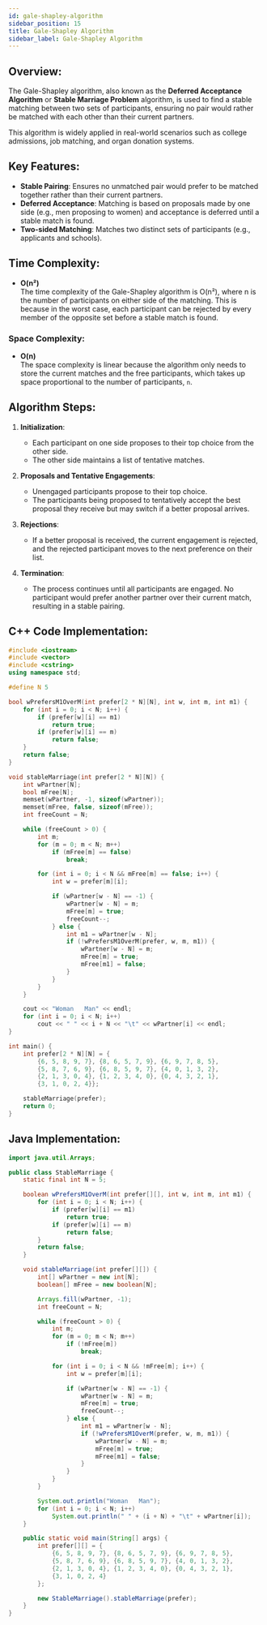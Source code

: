 ```yaml
---
id: gale-shapley-algorithm  
sidebar_position: 15  
title: Gale-Shapley Algorithm  
sidebar_label: Gale-Shapley Algorithm  
---
```


## Overview:
The Gale-Shapley algorithm, also known as the **Deferred Acceptance Algorithm** or **Stable Marriage Problem** algorithm, is used to find a stable matching between two sets of participants, ensuring no pair would rather be matched with each other than their current partners.

This algorithm is widely applied in real-world scenarios such as college admissions, job matching, and organ donation systems.

## Key Features:
- **Stable Pairing**: Ensures no unmatched pair would prefer to be matched together rather than their current partners.
- **Deferred Acceptance**: Matching is based on proposals made by one side (e.g., men proposing to women) and acceptance is deferred until a stable match is found.
- **Two-sided Matching**: Matches two distinct sets of participants (e.g., applicants and schools).

## Time Complexity:
- **O(n²)**  
  The time complexity of the Gale-Shapley algorithm is O(n²), where n is the number of participants on either side of the matching. This is because in the worst case, each participant can be rejected by every member of the opposite set before a stable match is found.



### Space Complexity:
- **O(n)**  
  The space complexity is linear because the algorithm only needs to store the current matches and the free participants, which takes up space proportional to the number of participants, `n`.

## Algorithm Steps:

1. **Initialization**:
   - Each participant on one side proposes to their top choice from the other side.
   - The other side maintains a list of tentative matches.

2. **Proposals and Tentative Engagements**:
   - Unengaged participants propose to their top choice.
   - The participants being proposed to tentatively accept the best proposal they receive but may switch if a better proposal arrives.

3. **Rejections**:
   - If a better proposal is received, the current engagement is rejected, and the rejected participant moves to the next preference on their list.

4. **Termination**:
   - The process continues until all participants are engaged. No participant would prefer another partner over their current match, resulting in a stable pairing.

## C++ Code Implementation:

```cpp
#include <iostream>
#include <vector>
#include <cstring>
using namespace std;

#define N 5

bool wPrefersM1OverM(int prefer[2 * N][N], int w, int m, int m1) {
    for (int i = 0; i < N; i++) {
        if (prefer[w][i] == m1)
            return true;
        if (prefer[w][i] == m)
            return false;
    }
    return false;
}

void stableMarriage(int prefer[2 * N][N]) {
    int wPartner[N];
    bool mFree[N];
    memset(wPartner, -1, sizeof(wPartner));
    memset(mFree, false, sizeof(mFree));
    int freeCount = N;

    while (freeCount > 0) {
        int m;
        for (m = 0; m < N; m++)
            if (mFree[m] == false)
                break;

        for (int i = 0; i < N && mFree[m] == false; i++) {
            int w = prefer[m][i];

            if (wPartner[w - N] == -1) {
                wPartner[w - N] = m;
                mFree[m] = true;
                freeCount--;
            } else {
                int m1 = wPartner[w - N];
                if (!wPrefersM1OverM(prefer, w, m, m1)) {
                    wPartner[w - N] = m;
                    mFree[m] = true;
                    mFree[m1] = false;
                }
            }
        }
    }

    cout << "Woman   Man" << endl;
    for (int i = 0; i < N; i++)
        cout << " " << i + N << "\t" << wPartner[i] << endl;
}

int main() {
    int prefer[2 * N][N] = {
        {6, 5, 8, 9, 7}, {8, 6, 5, 7, 9}, {6, 9, 7, 8, 5},
        {5, 8, 7, 6, 9}, {6, 8, 5, 9, 7}, {4, 0, 1, 3, 2},
        {2, 1, 3, 0, 4}, {1, 2, 3, 4, 0}, {0, 4, 3, 2, 1},
        {3, 1, 0, 2, 4}};

    stableMarriage(prefer);
    return 0;
}
```

## Java Implementation:

```java
import java.util.Arrays;

public class StableMarriage {
    static final int N = 5;

    boolean wPrefersM1OverM(int prefer[][], int w, int m, int m1) {
        for (int i = 0; i < N; i++) {
            if (prefer[w][i] == m1)
                return true;
            if (prefer[w][i] == m)
                return false;
        }
        return false;
    }

    void stableMarriage(int prefer[][]) {
        int[] wPartner = new int[N];
        boolean[] mFree = new boolean[N];

        Arrays.fill(wPartner, -1);
        int freeCount = N;

        while (freeCount > 0) {
            int m;
            for (m = 0; m < N; m++)
                if (!mFree[m])
                    break;

            for (int i = 0; i < N && !mFree[m]; i++) {
                int w = prefer[m][i];

                if (wPartner[w - N] == -1) {
                    wPartner[w - N] = m;
                    mFree[m] = true;
                    freeCount--;
                } else {
                    int m1 = wPartner[w - N];
                    if (!wPrefersM1OverM(prefer, w, m, m1)) {
                        wPartner[w - N] = m;
                        mFree[m] = true;
                        mFree[m1] = false;
                    }
                }
            }
        }

        System.out.println("Woman   Man");
        for (int i = 0; i < N; i++)
            System.out.println(" " + (i + N) + "\t" + wPartner[i]);
    }

    public static void main(String[] args) {
        int prefer[][] = {
            {6, 5, 8, 9, 7}, {8, 6, 5, 7, 9}, {6, 9, 7, 8, 5},
            {5, 8, 7, 6, 9}, {6, 8, 5, 9, 7}, {4, 0, 1, 3, 2},
            {2, 1, 3, 0, 4}, {1, 2, 3, 4, 0}, {0, 4, 3, 2, 1},
            {3, 1, 0, 2, 4}
        };

        new StableMarriage().stableMarriage(prefer);
    }
}
```